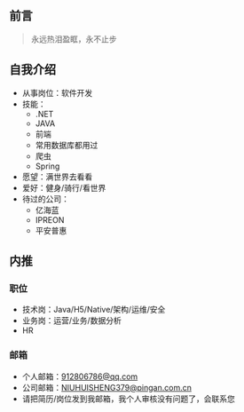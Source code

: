 ## 前言

> 永远热泪盈眶，永不止步

## 自我介绍

* 从事岗位：软件开发
* 技能：
    * .NET
    * JAVA
    * 前端
    * 常用数据库都用过
    * 爬虫
    * Spring
* 愿望：满世界去看看
* 爱好：健身/骑行/看世界
* 待过的公司：
    * 亿海蓝
    * IPREON
    * 平安普惠

## 内推

### 职位

- 技术岗：Java/H5/Native/架构/运维/安全
- 业务岗：运营/业务/数据分析
- HR
### 邮箱

- 个人邮箱：912806786@qq.com
- 公司邮箱：NIUHUISHENG379@pingan.com.cn
- 请把简历/岗位发到我邮箱，我个人审核没有问题了，会联系您

